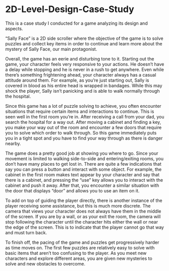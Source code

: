 # 2D-Level-Design-Case-Study
This is a case study I conducted for a game analyzing its design and aspects.

“Sally Face” is a 2D side scroller where the objective of the game is to solve puzzles and collect key items in order to continue and learn more about the mystery of Sally Face, our main protagonist.

Overall, the game has an eerie and disturbing tone to it. Starting out the game, your character feels very responsive to your actions. He doesn’t have a delay while stopping and he is never in a rush to get anywhere. Even while there’s something frightening ahead, your character always has a casual attitude around them. For example, as you’re just starting out, Sally is covered in blood as his entire head is wrapped in bandages. While this may shock the player, Sally isn’t panicking and is able to walk normally through the hospital. 

Since this game has a lot of puzzle solving to achieve, you often encounter situations that require certain items and interactions to continue. This is seen well in the first room you’re in. After receiving a call from your dad, you search the hospital for a way out. After moving a cabinet and finding a key, you make your way out of the room and encounter a few doors that require you to solve which order to walk through. So this game immediately puts you in a tight spot and you have to find your way through as there is danger nearby.

The game does a pretty good job at showing you where to go. Since your movement is limited to walking side-to-side and entering/exiting rooms, you don’t have many places to get lost in. There are quite a few indications that say you can press a button and interact with some object. For example, the cabinet in the first room makes text appear by your character and say that there is a cabinet, and pressing the “use” key allows you to interact with the cabinet and push it away. After that, you encounter a similar situation with the door that displays “door” and allows you to use an item on it.

To add on top of guiding the player directly, there is another instance of the player receiving some assistance, but this is much more discrete. The camera that views your character does not always have them in the middle of the screen. If you are by a wall, or as your exit the room, the camera will stop following the character until the character hits either the wall or near the edge of the screen. This is to indicate that the player cannot go that way and must turn back. 

To finish off, the pacing of the game and puzzles get progressively harder as time moves on. The first few puzzles are relatively easy to solve with basic items that aren’t too confusing to the player. As you meet new characters and explore different areas, you are given new mysteries to solve and new obstacles to overcome. 
